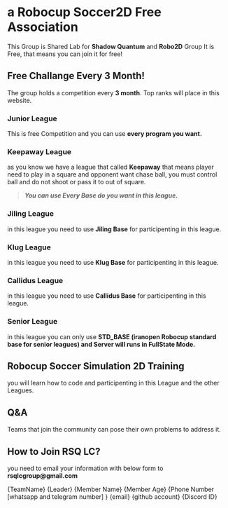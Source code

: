 # a Robocup Soccer2D Free Association
This Group is Shared Lab for __Shadow Quantum__ and __Robo2D__ Group
It is Free, that means you can join it for free!


## Free Challange Every 3 Month!
The group holds a competition every __3 month__.
Top ranks will place in this website.

### Junior League
This is free Competition and you can use __every program you want.__

### Keepaway League
as you know we have a league that called __Keepaway__ that means player need to play in a square and opponent want chase ball, you must control ball and do not shoot or pass it to out of square.

> ___You can use Every Base do you want in this league.___

### Jiling League
in this league you need to use __Jiling Base__ for participenting in this league.

### Klug League
in this league you need to use __Klug Base__ for participenting in this league.

### Callidus League
in this league you need to use __Callidus Base__ for participenting in this league.

### Senior League
in this league you can only use __STD_BASE (iranopen Robocup standard base for senior leagues)
and Server will runs in FullState Mode.__

## Robocup Soccer Simulation 2D Training
you will learn how to code and participenting in this League and the other Leagues.

## Q&A
Teams that join the community can pose their own problems to address it.

## How to Join RSQ LC?
you need to email your information with below form to __rsqlcgroup@gmail.com__

{TeamName}
{Leader}
{Member Name} {Member Age} {Phone Number [whatsapp and telegram number] } {email} {github account} {Discord ID}



